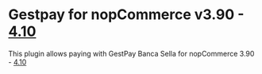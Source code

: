 # Gestpay for nopCommerce v3.90 - [4.10](../../tree/nop4x)
This plugin allows paying with GestPay Banca Sella for nopCommerce 3.90 - [4.10](../../tree/nop4x)
